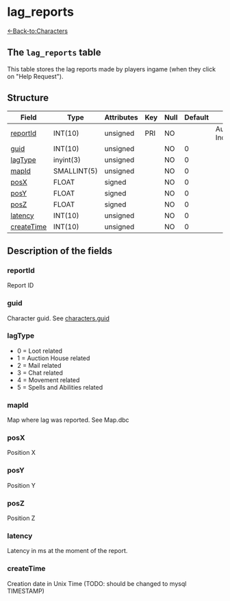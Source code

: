 # lag_reports

[<-Back-to:Characters](database-characters.md)


## The `lag_reports` table

This table stores the lag reports made by players ingame (when they click on "Help Request").


## Structure

| Field           | Type        | Attributes | Key | Null | Default | Extra          | Comment |
|-----------------|-------------|------------|-----|------|---------|----------------|---------|
| [reportId][1]   | INT(10)     | unsigned   | PRI | NO   |         | Auto Increment |         |
| [guid][2]       | INT(10)     | unsigned   |     | NO   | 0       |                |         |
| [lagType][3]    | inyint(3)   | unsigned   |     | NO   | 0       |                |         |
| [mapId][4]      | SMALLINT(5) | unsigned   |     | NO   | 0       |                |         |
| [posX][5]       | FLOAT       | signed     |     | NO   | 0       |                |         |
| [posY][6]       | FLOAT       | signed     |     | NO   | 0       |                |         |
| [posZ][7]       | FLOAT       | signed     |     | NO   | 0       |                |         |
| [latency][8]    | INT(10)     | unsigned   |     | NO   | 0       |                |         |
| [createTime][9] | INT(10)     | unsigned   |     | NO   | 0       |                |         |

[1]: #reportId
[2]: #guid
[3]: #lagType
[4]: #mapId
[5]: #posX
[6]: #posY
[7]: #posZ
[8]: #latency
[9]: #createTime


## Description of the fields

### reportId

Report ID

### guid

Character guid. See [characters.guid](characters#guid)

### lagType

* 0 = Loot related
* 1 = Auction House related
* 2 = Mail related
* 3 = Chat related
* 4 = Movement related
* 5 = Spells and Abilities related

### mapId

Map where lag was reported. See Map.dbc

### posX

Position X

### posY

Position Y

### posZ

Position Z

### latency

Latency in ms at the moment of the report.

### createTime

Creation date in Unix Time (TODO: should be changed to mysql TIMESTAMP)
